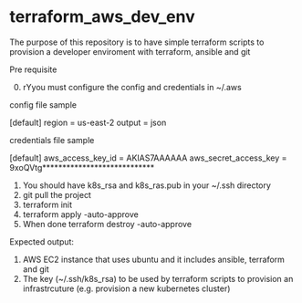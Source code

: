 # terraform_aws_dev_env


The purpose of this repository is to have simple terraform scripts to provision a developer enviroment with terraform, ansible and git 

Pre requisite 

0) rYyou must configure the config and credentials in ~/.aws

config file sample

[default]
region = us-east-2 
output = json

credentials file sample

[default]
aws_access_key_id = AKIAS7AAAAAA
aws_secret_access_key = 9xoQVtg****************************


1) You should have k8s_rsa and k8s_ras.pub in your ~/.ssh directory
2) git pull the project 
3) terraform init
4) terraform apply -auto-approve
5) When done
   terraform destroy -auto-approve 

Expected output: 

1) AWS EC2 instance that uses ubuntu and it includes ansible, terraform and git
2) The key (~/.ssh/k8s_rsa) to be used by terraform scripts to provision an infrastrcuture (e.g. provision a new kubernetes cluster) 
